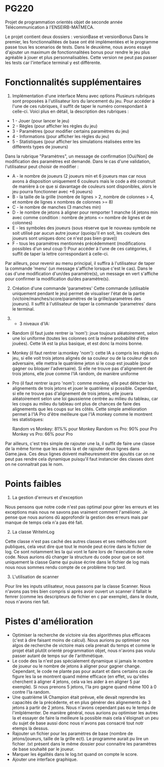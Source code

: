 # PG220

Projet de programmation orientés objet de seconde année Télécommunication à l'ENSEIRB-MATMECA.

Le projet contient deux dossiers : versionBase et versionBonus
Dans le premier, les fonctionnalitées de base ont été implémentées et le programme passe tous les scenarios de tests.
Dans le deuxième, nous avons essayé d'ajouter un maximum de fonctionnalitées bonus pour rendre le jeu plus agréable à jouer et plus personnalisables. Cette version ne peut pas passer les tests car l'interface terminal y est différente.


# Fonctionnalités supplémentaires

1) Implémentation d'une interface Menu avec options
Plusieurs rubriques sont proposées à l'utilisateur lors du lancement du jeu. Pour accéder à l'une de ces rubriques, il suffit de taper le numéro correspondant à celle-ci. Voici plus en détail, la description des rubriques : 
- 1 - Jouer (pour lancer le jeu)
- 2 - Règles (pour afficher les règles du jeu)
- 3 - Paramètres (pour modifier certains paramètres du jeu)
- 4 - Informations (pour afficher les règles du jeu)
- 5 - Statistiques (pour afficher les simulations réalisées entre les différents types de joueurs)

Dans la rubrique "Paramètres", un message de confirmation [Oui/Non] de modification des paramètres est demandé. Dans le cas d'une validation, l'utilisateur peut 
choisir de modifier :

- A - le nombre de joueurs (2 joueurs min et 6 joueurs max car nous avons à disposition     uniquement 6 couleurs mais le code a été construit de manière à ce que si davantage de couleurs sont disponibles, alors le jeu pourra fonctionner avec +6 joueurs)
- B - la taille de la grille (nombre de lignes > 2, nombre de colonnes > 4, et nombre de lignes x nombres de colonnes >= 8)
- C - le nombre de manches (3 manches min)
- D - le nombre de jetons à aligner pour remporter 1 manche (4 jetons min avec comme condition : nombre de jetons <= nombre de lignes et de colonnes)
- E - les symboles des joueurs (sous réserve que le nouveau symbole ne soit utilisé par aucun autre joueur (quoiqu'il en soit, les couleurs des joueurs sont uniques donc ce n'est pas bien grave))
- F - tous les paramètres mentionnés précédemment (modifications possibles d'un seul coup !)
Pour accéder à l'une de ces catégories, il suffit de taper la lettre correspondant à celle-ci.

Par ailleurs, pour revenir au menu principal, il suffira à l'utilisateur de taper la commande 'menu' (un message s'affiche lorsque c'est le cas).
Dans le cas d'une modification d'un/des paramètre(s), un message en vert s'affiche pour confirmer la modification du/des paramètre(s).

2) Création d'une commande 'parametres'
Cette commande (utilisable uniquement pendant le jeu) permet de visualiser l'état de la partie (victoire/manches/score/paramètres de la grille/paramètres des joueurs). Il suffit à l'utilisateur de taper la commande 'parametres' dans le terminal. 

3) - 3 niveaux d'IA:
- Random (il faut juste rentrer ia 'nom'): joue toujours aléatoirement, selon une loi uniforme (toutes les colonnes ont la même probabilité d'être jouées). Cette IA est la plus basique, et est donc la moins bonne.
- Monkey (il faut rentrer ia:monkey 'nom'): cette IA a compris les règles du jeu, si elle voit trois jetons alignés de sa couleur ou de la couleur de son adversaire, elle mettra le quatrième jeton si le coup est jouable (pour gagner ou bloquer l'adversaire). Si elle ne trouve pas d'alignement de trois jetons, elle joue comme l'IA random, de manière uniforme
- Pro (il faut rentrer ia:pro 'nom'): comme monkey, elle peut détecter les alignements de trois jetons et jouer le quatrième si possible. Cependant, si elle ne trouve pas d'alignement de trois jetons, elle jouera aléatoirement selon une loi gaussienne centrée au milieu du tableau, car les coups au milieu du tableau ont plus de chances de faire des alignements que les coups sur les côtés. Cette simple amélioration permet à l'IA Pro d'être meilleure que l'IA monkey comme le montrent les statistiques:

  Random vs Monkey: 81%% pour Monkey
  Random vs Pro:    90% pour Pro
  Monkey vs Pro:    66% pour Pro
  
 Par ailleurs, c'est très simple de rajouter une Ia, il suffit de faire une classe de la même forme que les autres Ia et de rajouter deux lignes dans Game.java. Ces deux lignes doivent malheuresment être ajoutés car on ne peut pas rendre cela dynamique puisqu'il faut instancier des classes dont on ne connaitrait pas le nom.
 
 
# Points faibles

1) La gestion d'erreurs et d'exception

Nous pensons que notre code n'est pas optimal pour gérer les erreurs et les exceptions mais nous ne savons pas vraiment comment l'améliorer. Je pense que nous aurions dû approfondir la gestion des erreurs mais par manque de temps cela n'a pas été fait.

2) La classe WriteInLog

Cette classe n'est pas caché des autres classes et ses méthodes sont publiques, cela veut dire que tout le monde peut écrire dans le fichier de log. Ce sont notamment les Ia qui vont le faire lors de l'execution de notre code. Nous aurions dû changer la structure du code pour que ce soit uniquement la classe Game qui puisse écrire dans le fichier de log mais nous nous sommes rendu compte de ce problème trop tard.

3) L'utilisation de scanner

Pour lire les inputs utilisateur, nous passons par la classe Scanner. Nous n'avons pas très bien compris si après avoir ouvert un scanner il fallait le femrer (comme les descripteurs de fichier en c par exemple), dans le doute, nous n'avons rien fait.


# Pistes d'amélioration

- Optimiser la recherche de victoire via des algorithmes plus efficaces (c'est à dire faisant moins de calcul). Nous aurions pu optimiser nos algos de recherche de victoire mais cela prenait du temps et comme le projet était plutôt orienté programmation objet, nous n'avons pas voulu passer autant de temps sur de l'arithmétique.
- Le code des Ia n'est pas spécialement dynamique si jamais le nombre de joueur ou le nombre de jetons à aligner pour gagner change. Cependant, le code ne plante pas pour autant et dans certains cas de figure les Ia se montrent quand même efficace (en effet, vu qu'elles cherchent à aligner 4 jetons, cela va les aider à en aligner 5 par exemple). Si nous prenons 5 jetons, l'Ia pro gagne quand même 100 à 0 contre l'Ia random.
- Une quatrième IA Champion était prévue, elle devait reprendre les capacités de la précédente, et en plus générer des alignements de 3 jetons à partir de 2 jetons. Nous n'avons cependant pas eu le temps de l'imlplémenter. De manière général, nous aurions pu optimiser les autres Ia et essayer de faire la meilleure Ia possible mais cela s'éloignait un peu du sujet de base aussi donc nous n'avons pas consacré tout notr etemps là dessus.
- Rajouter un fichier pour les paramètres de base (nombre de jetons/joueurs, taille de la grille ect). Le programme aurait pu lire un fichier .txt présent dans le même dossier pour connaitre les paramètres de base souhaité par le joueur.
- Marquer les égalités dans le log.txt quand on compte le score.
- Ajouter une interface graphique.
